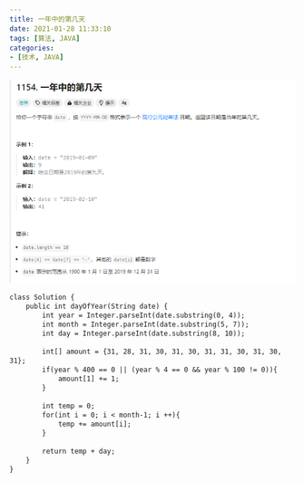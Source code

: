 ```yaml
---
title: 一年中的第几天
date: 2021-01-28 11:33:10
tags: [算法, JAVA]
categories:
- [技术, JAVA]
---
```


![一年中的第几天](https://raw.githubusercontent.com/liujing23/FigureBed/main/blog/img/20240228113219.png)

```
class Solution {
    public int dayOfYear(String date) {
        int year = Integer.parseInt(date.substring(0, 4));
        int month = Integer.parseInt(date.substring(5, 7));
        int day = Integer.parseInt(date.substring(8, 10));

        int[] amount = {31, 28, 31, 30, 31, 30, 31, 31, 30, 31, 30, 31};
        if(year % 400 == 0 || (year % 4 == 0 && year % 100 != 0)){
            amount[1] += 1;
        }

        int temp = 0;
        for(int i = 0; i < month-1; i ++){
            temp += amount[i];
        }

        return temp + day;
    }
}
```

